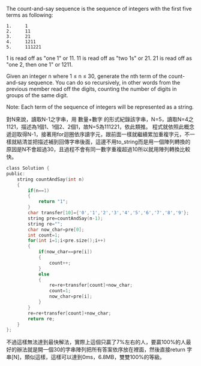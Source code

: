 The count-and-say sequence is the sequence of integers with the first five terms as following:
```
1.     1
2.     11
3.     21
4.     1211
5.     111221
```
1 is read off as "one 1" or 11.
11 is read off as "two 1s" or 21.
21 is read off as "one 2, then one 1" or 1211.

Given an integer n where 1 ≤ n ≤ 30, generate the nth term of the count-and-say sequence. You can do so recursively, in other words from the previous member read off the digits, counting the number of digits in groups of the same digit.

Note: Each term of the sequence of integers will be represented as a string.

對N來說，讀取N-1之字串，用 數量+數字 的形式紀錄該字串，N=5，讀取N=4之1121，描述為1個1、1個2、2個1，故N=5為111221，依此類推。
程式就依照此概念遞迴取得N-1，接著用for迴圈依序讀字元，跟前面一樣就繼續累加重複字元，不一樣就結清並把描述補到回傳字串後面，這邊不用to_string而是用一個陣列轉換的原因是N不會超過30，且過程不會有同一數字重複超過10所以就用陣列轉換比較快。
```c
class Solution {
public:
    string countAndSay(int n) 
    {
        if(n==1)
        {
            return "1";
        }
        char transfer[10]={'0','1','2','3','4','5','6','7','8','9'};
        string pre=countAndSay(n-1);
        string re="";
        char now_char=pre[0];
        int count=1;
        for(int i=1;i<pre.size();i++)
        {
            if(now_char==pre[i])
            {
                count++;
            }
            else
            {
                re=re+transfer[count]+now_char;
                count=1;
                now_char=pre[i];
            }
        }
        re=re+transfer[count]+now_char;
        return re;
    }
};
```

不過這樣無法達到最快解法，實際上這個只贏了7%左右的人，要贏100%的人最好的辦法就是開一個30的字串陣列把所有答案依序放在裡面，然後直接return 字串[N]，類似這樣，這樣可以達到0ms，6.8MB，雙雙100%的等級。
